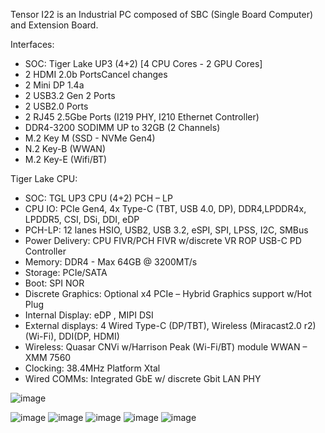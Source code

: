 Tensor I22 is an Industrial PC composed of SBC (Single Board Computer) and Extension Board.

Interfaces:
- SOC: Tiger Lake UP3 (4+2) [4 CPU Cores - 2 GPU Cores]
- 2 HDMI 2.0b PortsCancel changes
- 2 Mini DP 1.4a
- 2 USB3.2 Gen 2 Ports
- 2 USB2.0 Ports
- 2 RJ45 2.5Gbe Ports (I219 PHY, I210 Ethernet Controller)
- DDR4-3200 SODIMM UP to 32GB (2 Channels)
- M.2 Key M (SSD - NVMe Gen4)
- N.2 Key-B (WWAN)
- M.2 Key-E (Wifi/BT)

Tiger Lake CPU:
- SOC: TGL UP3 CPU (4+2)
     PCH – LP
- CPU IO: PCIe Gen4, 4x Type-C (TBT, USB 4.0, DP), DDR4,LPDDR4x, LPDDR5, CSI, DSi, DDI, eDP
- PCH-LP: 12 lanes HSIO, USB2, USB 3.2, eSPI, SPI, LPSS, I2C, SMBus
- Power Delivery: CPU FIVR/PCH FIVR w/discrete VR ROP USB-C PD Controller
- Memory: DDR4 - Max 64GB @ 3200MT/s 
- Storage: PCIe/SATA
- Boot: SPI NOR
- Discrete Graphics: Optional x4 PCIe – Hybrid Graphics support w/Hot Plug 
- Internal Display: eDP , MIPI DSI
- External displays: 4 Wired Type-C (DP/TBT), Wireless (Miracast2.0 r2) (Wi-Fi), DDI(DP, HDMI)
- Wireless: Quasar CNVi w/Harrison Peak (Wi-Fi/BT) module WWAN – XMM 7560
- Clocking: 38.4MHz Platform Xtal
- Wired COMMs: Integrated GbE w/ discrete Gbit LAN PHY

![image](https://user-images.githubusercontent.com/13163663/148607120-ce2caf78-8e41-4ccd-8d04-0ff33b107f03.png)


![image](https://user-images.githubusercontent.com/13163663/148600980-852e8595-822f-44c0-af1b-0c5d6daa5ff2.png)
![image](https://user-images.githubusercontent.com/13163663/148600996-31ccb4c9-1d49-42d4-b275-ecda9ad71896.png)
![image](https://user-images.githubusercontent.com/13163663/148600936-e441aa87-6a56-4540-bbee-e9fceaf63776.png)
![image](https://user-images.githubusercontent.com/13163663/148601054-02544d76-52c6-4502-93d0-40dde080b67c.png)
![image](https://user-images.githubusercontent.com/13163663/148601078-be7870c9-6758-44b9-9f79-9fa1c7b48515.png)

